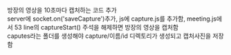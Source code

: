 방장의 영상을 10초마다 캡처하는 코드 추가    
server에 socket.on('saveCapture')추가, js에 capture.js를 추가함, meeting.js에서 53 line의 captureStart() 주석을 해제하면 방장의 영상을 캡처함   
caputes라는 폴더를 생성해야 capture/이름/id 디렉토리가 생성되고 캡처사진을 저장함    

